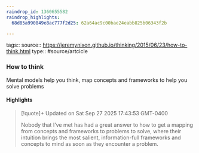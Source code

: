 ```yaml
---
raindrop_id: 1360655582
raindrop_highlights:
  68d85a990849e8ac777f2d25: 62a64ac9c00bae24eabb825b06343f2b

---
```


tags::
source:: https://jeremynixon.github.io/thinking/2015/06/23/how-to-think.html
type:: #source/artcicle 

### How to think

Mental models help you think, map concepts and frameworks to help you solve problems 



#### Highlights

> [!quote]+ Updated on Sat Sep 27 2025 17:43:53 GMT-0400
>
> Nobody that I’ve met has had a great answer to how to get a mapping from concepts and frameworks to problems to solve, where their intuition brings the most salient, information-full frameworks and concepts to mind as soon as they encounter a problem.
